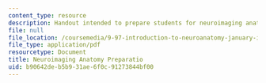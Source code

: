 ```yaml
---
content_type: resource
description: Handout intended to prepare students for neuroimaging anatomy.
file: null
file_location: /coursemedia/9-97-introduction-to-neuroanatomy-january-iap-2003/b90642deb5b931ae6f0c91273844bf00_neuroimaging_anatomy_preparation.pdf
file_type: application/pdf
resourcetype: Document
title: Neuroimaging Anatomy Preparatio
uid: b90642de-b5b9-31ae-6f0c-91273844bf00
---
```

